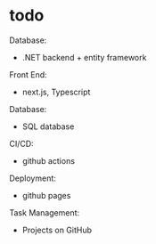 # todo

Database:
- .NET backend + entity framework

Front End:
- next.js, Typescript

Database:
- SQL database 

CI/CD:
- github actions

Deployment:
- github pages

Task Management:
- Projects on GitHub
